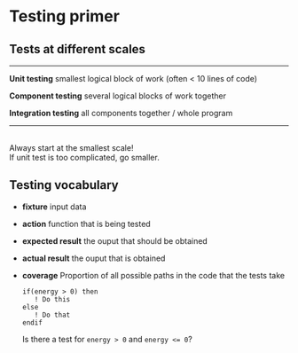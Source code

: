 Testing primer
==============

Tests at different scales
-------------------------

-----------------------     ---------------------------------------------------------
**Unit testing**            smallest logical block of work (often < 10 lines of code)

**Component testing**       several logical blocks of work together

**Integration testing**     all components together / whole program
-----------------------     ---------------------------------------------------------

<br>
<div class="fragment fade-in">
Always start at the smallest scale! 

<div class="fragment grow">
If unit test is too complicated, go smaller.
</div>
</div>


Testing vocabulary
------------------

* **fixture** input data
* **action** function that is being tested
* **expected result** the ouput that should be obtained
* **actual result** the ouput that is obtained

* **coverage** Proportion of all possible paths in the code that the tests take

    ~~~~~~~~~~~~~~~~~~~~~~~~{.fortran}
    if(energy > 0) then
       ! Do this 
    else 
       ! Do that
    endif
    ~~~~~~~~~~~~~~~~~~~~~~~~

    Is there a test for `energy > 0` and `energy <= 0`?
